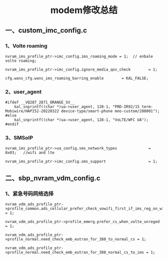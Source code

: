 <h1><center>modem修改总结</center></h1>

## 一、custom_imc_config.c

### 1、Volte roaming

```
nvram_ims_profile_ptr->imc_config.ims_roaming_mode = 1;  // enbale volte roaming;

nvram_ims_profile_ptr->imc_config.ignore_media_qos_check        = 1;
```

```
cfg.wans_cfg.wans_ims_roaming_barring_enable        = KAL_FALSE;
```

### 2、user_agent

```
#ifdef __VQ287_2871_ORANGE_SV__
    kal_snprintf((char *)ua->user_agent, 128-1, "PRD-IR92/15 term-Mobiwire/HAPI52-20220322 device-type/smart-phone mno-custom/208001");
#else
    kal_snprintf((char *)ua->user_agent, 128-1, "VoLTE/WFC UA");
#endif
```

### 3、SMSoIP

```
nvram_ims_profile_ptr->ua_config.sms_network_types              = 0x03;   //wifi and lte

nvram_ims_profile_ptr->imc_config.sms_support                   = 1;
```

## 二、sbp_nvram_vdm_config.c

### 1、紧急号码网络选择

```
nvram_vdm_ads_profile_ptr->profile_common.ads_cellular_prefer_check_vowifi_first_if_ims_reg_on_wifi = 1;

nvram_vdm_ads_profile_ptr->profile_emerg.prefer_cs_when_volte_unreged = 1;

nvram_vdm_ads_profile_ptr->profile_normal.need_check_emb_eutran_for_380_to_normal_cs = 1;

nvram_vdm_ads_profile_ptr->profile_normal.need_check_emb_eutran_for_380_normal_cs_to_ims = 1;
```

